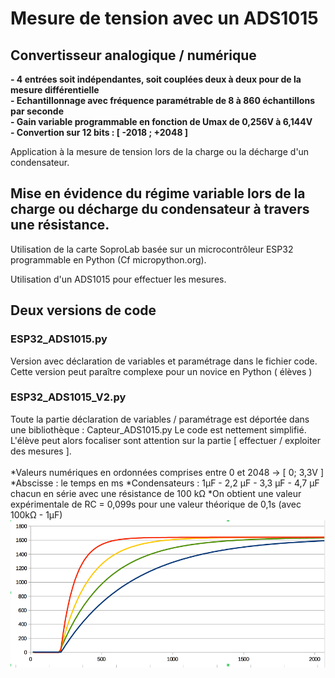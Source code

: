 # Mesure de tension avec un ADS1015
## Convertisseur analogique / numérique 
<strong> - 4 entrées soit indépendantes, soit couplées deux à deux pour de la mesure différentielle
<br /> - Echantillonnage avec fréquence paramétrable de 8 à 860 échantillons par seconde
<br /> - Gain variable programmable en fonction de Umax de 0,256V à 6,144V
<br /> - Convertion sur 12 bits : [ -2018 ; +2048 ]</strong>

Application à la mesure de tension lors de la charge ou la décharge d'un condensateur.

## Mise en évidence du régime variable lors de la charge ou décharge du condensateur à travers une résistance.

Utilisation de la carte SoproLab basée sur un microcontrôleur ESP32 programmable en Python (Cf micropython.org).

Utilisation d'un ADS1015 pour effectuer les mesures.

## Deux versions de code 

### ESP32_ADS1015.py
Version avec déclaration de variables et paramétrage dans le fichier code.
Cette version peut paraître complexe pour un novice en Python ( élèves )

### ESP32_ADS1015_V2.py
Toute la partie déclaration de variables / paramétrage est déportée dans une bibliothèque : Capteur_ADS1015.py
Le code est nettement simplifié.
L'élève peut alors focaliser sont attention sur la partie [ effectuer / exploiter des mesures ].
 <br />
 <br />
 *Valeurs numériques en ordonnées comprises entre 0 et 2048 -> [ 0; 3,3V ]
 *Abscisse : le temps en ms
*Condensateurs : 1µF - 2,2 µF - 3,3 µF - 4,7 µF chacun en série avec une résistance de 100 kΩ
*On obtient une valeur expérimentale de RC = 0,099s pour une valeur théorique de 0,1s (avec 100kΩ - 1µF)
![Courbe de charge de 4 condensateurs](https://github.com/SoproLab/Soprolab/blob/master/Pedagogie/Charge_Condensateur/4_condensateurs.png)
